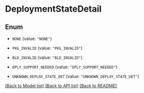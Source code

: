 # DeploymentStateDetail

## Enum


* `NONE` (value: `"NONE"`)

* `PKG_INVALID` (value: `"PKG_INVALID"`)

* `BLD_INVALID` (value: `"BLD_INVALID"`)

* `DPLY_SUPPORT_NEEDED` (value: `"DPLY_SUPPORT_NEEDED"`)

* `UNKNOWN_DEPLOY_STATE_DET` (value: `"UNKNOWN_DEPLOY_STATE_DET"`)


[[Back to Model list]](../README.md#documentation-for-models) [[Back to API list]](../README.md#documentation-for-api-endpoints) [[Back to README]](../README.md)


